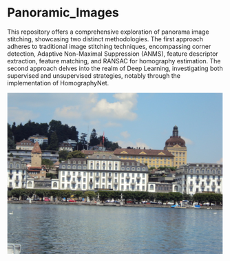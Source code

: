 # Panoramic_Images

This repository offers a comprehensive exploration of panorama image stitching, showcasing two distinct methodologies. The first approach adheres to traditional image stitching techniques, encompassing corner detection, Adaptive Non-Maximal Suppression (ANMS), feature descriptor extraction, feature matching, and RANSAC for homography estimation. The second approach delves into the realm of Deep Learning, investigating both supervised and unsupervised strategies, notably through the implementation of HomographyNet. 

![Example Image](Data/Train/CustomSet1/1.jpg)
